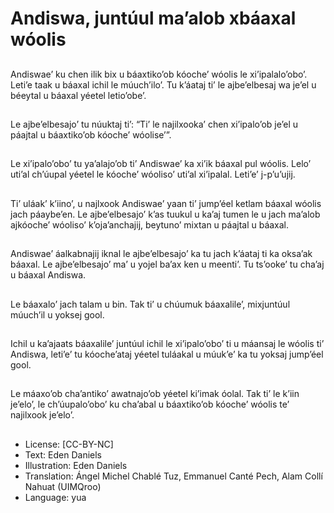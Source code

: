 # Andiswa, juntúul ma’alob xbáaxal wóolis

##
Andiswae’ ku chen ilik bix u báaxtiko’ob kóoche’ wóolis le xi’ipalalo’obo’. Leti’e taak u báaxal ichil le múuch’ilo’. Tu k’áataj ti’ le ajbe’elbesaj wa je’el u béeytal u báaxal yéetel letio’obe’.

##
Le ajbe’elbesajo’ tu núuktaj ti’: “Ti’ le najilxooka’ chen xi’ipalo’ob je’el u páajtal u báaxtiko’ob kóoche’ wóolise’”.

##
Le xi’ipalo’obo’ tu ya’alajo’ob ti’ Andiswae’ ka xi’ik báaxal pul wóolis. Lelo’ uti’al ch’úupal yéetel le kóoche’ wóoliso’ uti’al xi’ipalal. Leti’e’ j-p’u’ujij.

##
Ti’ uláak’ k’iino’, u najlxook Andiswae’ yaan ti’ jump’éel ketlam báaxal wóolis jach páaybe’en. Le ajbe’elbesajo’ k’as tuukul u ka’aj tumen le u jach ma’alob ajkóoche’ wóoliso’ k’oja’anchajij, beytuno’ mixtan u páajtal u báaxal.

##
Andiswae’ áalkabnajij iknal le ajbe’elbesajo’ ka tu jach k’áataj ti ka oksa’ak báaxal. Le ajbe’elbesajo’ ma’ u yojel ba’ax ken u meenti’. Tu ts’ooke’ tu cha’aj u báaxal Andiswa.

##
Le báaxalo’ jach talam u bin. Tak ti’ u chúumuk báaxalile’, mixjuntúul múuch’il u yoksej gool.

##
Ichil u ka’ajaats báaxalile’ juntúul ichil le xi’ipalo’obo’ ti u máansaj le wóolis ti’ Andiswa, leti’e’ tu kóoche’ataj yéetel tuláakal u múuk’e’ ka tu yoksaj jump’éel gool.

##
Le máaxo’ob cha’antiko’ awatnajo’ob yéetel ki’imak óolal. Tak ti’ le k’iin je’elo’, le ch’úupalo’obo’ ku cha’abal u báaxtiko’ob kóoche’ wóolis te’ najilxook je’elo’.

##
* License: [CC-BY-NC]
* Text: Eden Daniels
* Illustration: Eden Daniels
* Translation: Ángel Michel Chablé Tuz, Emmanuel Canté Pech, Alam Collí Nahuat (UIMQroo)
* Language: yua
